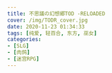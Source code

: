 ```yaml
---
title: 不思議の幻想郷TOD -RELOADED
cover: /img/TODR_cover.jpg
date: 2020-11-23 01:34:33
tags: [纯爱, 轻百合, 东方, 巫女]
categories:
- [SLG]
- [肉鸽]
- [迷宫RPG]
---
```

